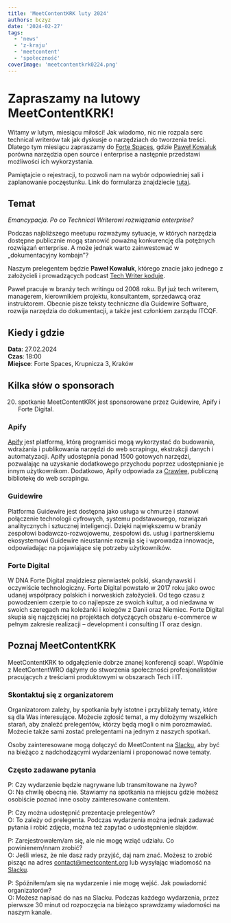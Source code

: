 ```yaml
---
title: 'MeetContentKRK luty 2024'
authors: bczyz
date: '2024-02-27'
tags:
  - 'news'
  - 'z-kraju'
  - 'meetcontent'
  - 'społeczność'
coverImage: 'meetcontentkrk0224.png'
---
```


# Zapraszamy na lutowy MeetContentKRK!

Witamy w lutym, miesiącu miłości! Jak wiadomo, nic nie rozpala serc technical
writerów tak jak dyskusje o narzędziach do tworzenia treści. Dlatego tym
miesiącu zapraszamy do [Forte Spaces](https://fortedigital.com/pl), gdzie
[Paweł Kowaluk](https://www.linkedin.com/in/pawel-kowaluk/) porówna narzędzia
open source i enterprise a następnie przedstawi możliwości ich wykorzystania.

<!--truncate-->

Pamiętajcie o rejestracji, to pozwoli nam na wybór odpowiedniej sali i
zaplanowanie poczęstunku. Link do formularza znajdziecie
[tutaj](https://forms.gle/6hc8cMrsAtjgDHeLA).

## Temat

_Emancypacja. Po co Technical Writerowi rozwiązania enterprise?_

Podczas najbliższego meetupu rozważymy sytuacje, w których narzędzia dostępne
publicznie mogą stanowić poważną konkurencję dla potężnych rozwiązań enterprise.
A może jednak warto zainwestować w „dokumentacyjny kombajn”?

Naszym prelegentem będzie **Paweł Kowaluk**, którego znacie jako jednego z
założycieli i prowadzących podcast
[Tech Writer koduje](https://techwriterkoduje.pl/).

Paweł pracuje w branży tech writingu od 2008 roku. Był już tech writerem,
managerem, kierownikiem projektu, konsultantem, sprzedawcą oraz instruktorem.
Obecnie pisze teksty techniczne dla Guidewire Software, rozwija narzędzia do
dokumentacji, a także jest członkiem zarządu ITCQF.

## Kiedy i gdzie

**Data**: 27.02.2024 <br /> **Czas**: 18:00 <br /> **Miejsce**: Forte Spaces,
Krupnicza 3, Kraków

## Kilka słów o sponsorach

20. spotkanie MeetContentKRK jest sponsorowane przez Guidewire, Apify i Forte
    Digital.

### Apify

[Apify](https://apify.com/) jest platformą, którą programiści mogą wykorzystać
do budowania, wdrażania i publikowania narzędzi do web scrapingu, ekstrakcji
danych i automatyzacji. Apify udostępnia ponad 1500 gotowych narzędzi,
pozwalając na uzyskanie dodatkowego przychodu poprzez udostępnianie je innym
użytkownikom. Dodatkowo, Apify odpowiada za [Crawlee](https://crawlee.dev/),
publiczną bibliotekę do web scrapingu.

### Guidewire

Platforma Guidewire jest dostępna jako usługa w chmurze i stanowi połączenie
technologii cyfrowych, systemu podstawowego, rozwiązań analitycznych i sztucznej
inteligencji. Dzięki największemu w branży zespołowi badawczo-rozwojowemu,
zespołowi ds. usług i partnerskiemu ekosystemowi Guidewire nieustannie rozwija
się i wprowadza innowacje, odpowiadając na pojawiające się potrzeby
użytkowników.

### Forte Digital

W DNA Forte Digital znajdziesz pierwiastek polski, skandynawski i oczywiście
technologiczny. Forte Digital powstało w 2017 roku jako owoc udanej współpracy
polskich i norweskich założycieli. Od tego czasu z powodzeniem czerpie to co
najlepsze ze swoich kultur, a od niedawna w swoich szeregach ma koleżanki i
kolegów z Danii oraz Niemiec. Forte Digital skupia się najczęściej na projektach
dotyczących obszaru e-commerce w pełnym zakresie realizacji – development i
consulting IT oraz design.

## Poznaj MeetContentKRK

MeetContentKRK to odgałęzienie dobrze znanej konferencji soap!. Wspólnie z
MeetContentWRO dążymy do stworzenia społeczności profesjonalistów pracujących z
treściami produktowymi w obszarach Tech i IT.

### Skontaktuj się z organizatorem

Organizatorom zależy, by spotkania były istotne i przybliżały tematy, które są
dla Was interesujące. Możecie zgłosić temat, a my dołożymy wszelkich starań, aby
znaleźć prelegentów, którzy będą mogli o nim porozmawiać. Możecie także sami
zostać prelegentami na jednym z naszych spotkań.

Osoby zainteresowane mogą dołączyć do MeetContent na
[Slacku](https://meetcontent.slack.com/), aby być na bieżąco z nadchodzącymi
wydarzeniami i proponować nowe tematy.

### Często zadawane pytania

P: Czy wydarzenie będzie nagrywane lub transmitowane na żywo? <br /> O: Na
chwilę obecną nie. Stawiamy na spotkania na miejscu gdzie możesz osobiście
poznać inne osoby zainteresowane contentem.

P: Czy można udostępnić prezentacje prelegentów? <br /> O: To zależy od
prelegenta. Podczas wydarzenia można jednak zadawać pytania i robić zdjęcia,
można też zapytać o udostępnienie slajdów.

P: Zarejestrowałem/am się, ale nie mogę wziąć udziału. Co powinienem/nnam
zrobić? <br /> O: Jeśli wiesz, że nie dasz rady przyjść, daj nam znać. Możesz to
zrobić pisząc na adres contact@meetcontent.org lub wysyłając wiadomość na
[Slacku](https://meetcontent.slack.com/).

P: Spóźniłem/am się na wydarzenie i nie mogę wejść. Jak powiadomić
organizatorów? <br /> O: Możesz napisać do nas na Slacku. Podczas każdego
wydarzenia, przez pierwsze 30 minut od rozpoczęcia na bieżąco sprawdzamy
wiadomości na naszym kanale.
